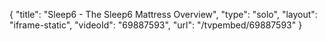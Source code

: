 {
    "title": "Sleep6 - The Sleep6 Mattress Overview",
    "type": "solo",
    "layout": "iframe-static",
    "videoId": "69887593",
    "url": "\/tvpembed\/69887593"
}
